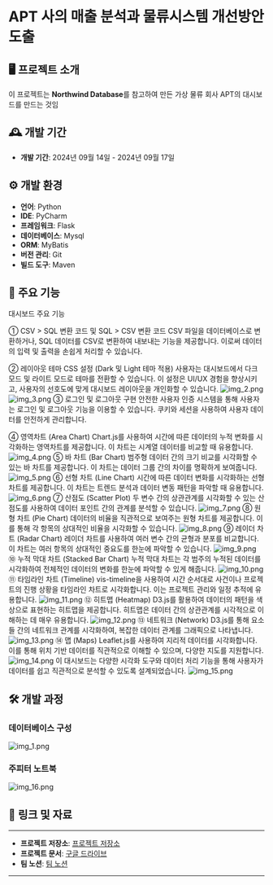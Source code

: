 # APT 사의 매출 분석과 물류시스템 개선방안 도출
## 🖥️ 프로젝트 소개
이 프로젝트는 **Northwind Database**를 참고하여 만든 가상 물류 회사 APT의 대시보드를 만드는 것임
## 🕰️ 개발 기간
- **개발 기간**: 2024년 09월 14일 - 2024년 09월 17일

## ⚙️ 개발 환경
- **언어**: Python
- **IDE**: PyCharm
- **프레임워크**: Flask
- **데이터베이스**: Mysql
- **ORM**: MyBatis
- **버전 관리**: Git
- **빌드 도구**: Maven

## 📌 주요 기능
대시보드 주요 기능

① CSV > SQL 변환 코드 및 SQL > CSV 변환 코드
CSV 파일을 데이터베이스로 변환하거나, SQL 데이터를 CSV로 변환하여 내보내는 기능을 제공합니다. 이로써 데이터의 입력 및 출력을 손쉽게 처리할 수 있습니다.

② 레이아웃 테마 CSS 설정 (Dark 및 Light 테마 적용)
사용자는 대시보드에서 다크 모드 및 라이트 모드로 테마를 전환할 수 있습니다. 이 설정은 UI/UX 경험을 향상시키고, 사용자의 선호도에 맞게 대시보드 레이아웃을 개인화할 수 있습니다.
![img_2.png](readme/img_2.png)![img_3.png](readme/img_3.png)
③ 로그인 및 로그아웃 구현
안전한 사용자 인증 시스템을 통해 사용자는 로그인 및 로그아웃 기능을 이용할 수 있습니다. 쿠키와 세션을 사용하여 사용자 데이터를 안전하게 관리합니다.

④ 영역차트 (Area Chart)
Chart.js를 사용하여 시간에 따른 데이터의 누적 변화를 시각화하는 영역차트를 제공합니다. 이 차트는 시계열 데이터를 비교할 때 유용합니다.
![img_4.png](readme/img_4.png)
⑤ 바 차트 (Bar Chart)
범주형 데이터 간의 크기 비교를 시각화할 수 있는 바 차트를 제공합니다. 이 차트는 데이터 그룹 간의 차이를 명확하게 보여줍니다.
![img_5.png](readme/img_5.png)
⑥ 선형 차트 (Line Chart)
시간에 따른 데이터 변화를 시각화하는 선형 차트를 제공합니다. 이 차트는 트렌드 분석과 데이터 변동 패턴을 파악할 때 유용합니다.
![img_6.png](readme/img_6.png)
⑦ 산점도 (Scatter Plot)
두 변수 간의 상관관계를 시각화할 수 있는 산점도를 사용하여 데이터 포인트 간의 관계를 분석할 수 있습니다.
![img_7.png](readme/img_7.png)
⑧ 원형 차트 (Pie Chart)
데이터의 비율을 직관적으로 보여주는 원형 차트를 제공합니다. 이를 통해 각 항목의 상대적인 비율을 시각화할 수 있습니다.
![img_8.png](readme/img_8.png)
⑨ 레이더 차트 (Radar Chart)
레이더 차트를 사용하여 여러 변수 간의 균형과 분포를 비교합니다. 이 차트는 여러 항목의 상대적인 중요도를 한눈에 파악할 수 있습니다.
![img_9.png](readme/img_9.png)
⑩ 누적 막대 차트 (Stacked Bar Chart)
누적 막대 차트는 각 범주의 누적된 데이터를 시각화하여 전체적인 데이터의 변화를 한눈에 파악할 수 있게 해줍니다.
![img_10.png](readme/img_10.png)
⑪ 타임라인 차트 (Timeline)
vis-timeline을 사용하여 시간 순서대로 사건이나 프로젝트의 진행 상황을 타임라인 차트로 시각화합니다. 이는 프로젝트 관리와 일정 추적에 유용합니다.
![img_11.png](readme/img_11.png)
⑫ 히트맵 (Heatmap)
D3.js를 활용하여 데이터의 패턴을 색상으로 표현하는 히트맵을 제공합니다. 히트맵은 데이터 간의 상관관계를 시각적으로 이해하는 데 매우 유용합니다.
![img_12.png](readme/img_12.png)
⑬ 네트워크 (Network)
D3.js를 통해 요소들 간의 네트워크 관계를 시각화하여, 복잡한 데이터 관계를 그래픽으로 나타냅니다.
![img_13.png](readme/img_13.png)
⑭ 맵 (Maps)
Leaflet.js를 사용하여 지리적 데이터를 시각화합니다. 이를 통해 위치 기반 데이터를 직관적으로 이해할 수 있으며, 다양한 지도를 지원합니다.
![img_14.png](readme/img_14.png)
이 대시보드는 다양한 시각화 도구와 데이터 처리 기능을 통해 사용자가 데이터를 쉽고 직관적으로 분석할 수 있도록 설계되었습니다.
![img_15.png](readme/img_15.png)
## 🛠️ 개발 과정
### 데이터베이스 구성
![img_1.png](readme/img_1.png)
### 주피터 노트북
![img_16.png](readme/img_16.png)
## 🔗 링크 및 자료

---

- **프로젝트 저장소**: [프로젝트 저장소](https://github.com/shiverlog/apt-dashboard)
- **프로젝트 문서**: [구글 드라이브](https://drive.google.com/drive/folders/1Q6HXYuKRZ2r6MezJknDy-DD6fcuuhVdC)
- **팀 노션**: [팀 노션](https://courageous-mango-380.notion.site/9d8cb228fada42b7a51e7cea4903f350?v=f9b8d723d3a04863a40a7a30f40180f2)

---
